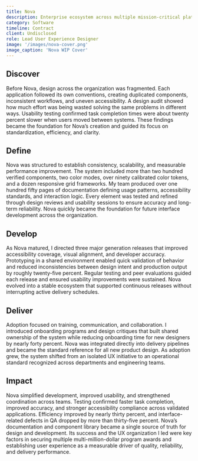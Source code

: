 ```yaml
---
title: Nova
description: Enterprise ecosystem across multiple mission-critical platforms.
category: Software
timeline: Contract
client: Undisclosed
role: Lead User Experience Designer
image: '/images/nova-cover.png'
image_caption: 'Nova WIP Cover'
---
```


## Discover
Before Nova, design across the organization was fragmented. Each application followed its own conventions, creating duplicated components, inconsistent workflows, and uneven accessibility. A design audit showed how much effort was being wasted solving the same problems in different ways. Usability testing confirmed task completion times were about twenty percent slower when users moved between systems. These findings became the foundation for Nova’s creation and guided its focus on standardization, efficiency, and clarity.

## Define
Nova was structured to establish consistency, scalability, and measurable performance improvement. The system included more than two hundred verified components, two color modes, over ninety calibrated color tokens, and a dozen responsive grid frameworks. My team produced over one hundred fifty pages of documentation defining usage patterns, accessibility standards, and interaction logic. Every element was tested and refined through design reviews and usability sessions to ensure accuracy and long-term reliability. Nova quickly became the foundation for future interface development across the organization.

## Develop
As Nova matured, I directed three major generation releases that improved accessibility coverage, visual alignment, and developer accuracy. Prototyping in a shared environment enabled quick validation of behavior and reduced inconsistencies between design intent and production output by roughly twenty-five percent. Regular testing and peer evaluations guided each release and ensured usability improvements were sustained. Nova evolved into a stable ecosystem that supported continuous releases without interrupting active delivery schedules.

## Deliver
Adoption focused on training, communication, and collaboration. I introduced onboarding programs and design critiques that built shared ownership of the system while reducing onboarding time for new designers by nearly forty percent. Nova was integrated directly into delivery pipelines and became the standard reference for all new product design. As adoption grew, the system shifted from an isolated UX initiative to an operational standard recognized across departments and engineering teams.

## Impact
Nova simplified development, improved usability, and strengthened coordination across teams. Testing confirmed faster task completion, improved accuracy, and stronger accessibility compliance across validated applications. Efficiency improved by nearly thirty percent, and interface-related defects in QA dropped by more than thirty-five percent. Nova’s documentation and component library became a single source of truth for design and development. Its success and the UX organization I led were key factors in securing multiple multi-million-dollar program awards and establishing user experience as a measurable driver of quality, reliability, and delivery performance.